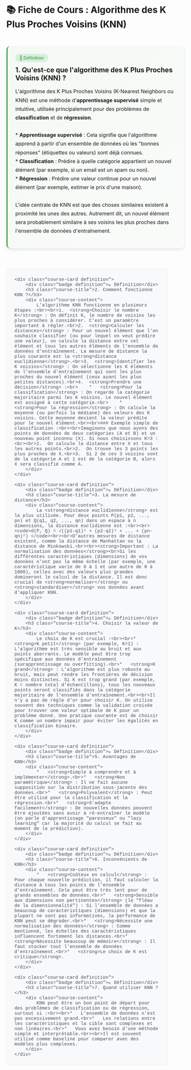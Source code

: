 <style>
/* Styles pour les cours avec système de cartes */

.course-container {
    display: flex;
    flex-direction: column;
    gap: 1.5rem;
    padding: 1rem 0;
    max-width: 100%;
}

.course-card {
    background: var(--md-default-bg-color);
    border-radius: 12px;
    padding: 1.5rem;
    box-shadow: 0 4px 8px rgba(0, 0, 0, 0.1);
    transition: transform 0.3s ease, box-shadow 0.3s ease;
    border-left: 4px solid;
    width: 100%;
    max-width: 100%;
    margin: 1rem 0;
}

.course-card.definition {
    border-left-color: #4CAF50;
    background: linear-gradient(135deg, rgba(76, 175, 80, 0.05) 0%, rgba(76, 175, 80, 0.02) 100%);
}

.course-card.definition:hover {
    transform: translateY(-3px);
    box-shadow: 0 0 20px rgba(76, 175, 80, 0.3);
}

.course-card.example {
    border-left-color: #2196F3;
    background: linear-gradient(135deg, rgba(33, 150, 243, 0.05) 0%, rgba(33, 150, 243, 0.02) 100%);
}

.course-card.example:hover {
    transform: translateY(-3px);
    box-shadow: 0 0 20px rgba(33, 150, 243, 0.3);
}

.course-card.warning {
    border-left-color: #F44336;
    background: linear-gradient(135deg, rgba(244, 67, 54, 0.05) 0%, rgba(244, 67, 54, 0.02) 100%);
}

.course-card.warning:hover {
    transform: translateY(-3px);
    box-shadow: 0 0 20px rgba(244, 67, 54, 0.3);
}

.course-card.tip {
    border-left-color: #FF9800;
    background: linear-gradient(135deg, rgba(255, 152, 0, 0.05) 0%, rgba(255, 152, 0, 0.02) 100%);
}

.course-card.tip:hover {
    transform: translateY(-3px);
    box-shadow: 0 0 20px rgba(255, 152, 0, 0.3);
}

.course-card.highlight {
    border-left-color: #9C27B0;
    background: linear-gradient(135deg, rgba(156, 39, 176, 0.05) 0%, rgba(156, 39, 176, 0.02) 100%);
}

.course-card.highlight:hover {
    transform: translateY(-3px);
    box-shadow: 0 0 20px rgba(156, 39, 176, 0.3);
}

.course-title {
    margin: 0 0 1rem 0;
    color: var(--md-primary-fg-color);
    font-size: 1.3rem;
    font-weight: 700;
    display: flex;
    align-items: center;
    gap: 0.5rem;
}

.course-content {
    margin-bottom: 1rem;
    line-height: 1.7;
    font-size: 1rem;
}

.badge {
    display: inline-block;
    padding: 0.3rem 0.8rem;
    border-radius: 15px;
    font-size: 0.85rem;
    font-weight: 600;
    margin-bottom: 0.8rem;
}

.badge.definition {
    background: rgba(76, 175, 80, 0.15);
    color: #4CAF50;
}

.badge.example {
    background: rgba(33, 150, 243, 0.15);
    color: #2196F3;
}

.badge.warning {
    background: rgba(244, 67, 54, 0.15);
    color: #F44336;
}

.badge.tip {
    background: rgba(255, 152, 0, 0.15);
    color: #FF9800;
}

.badge.highlight {
    background: rgba(156, 39, 176, 0.15);
    color: #9C27B0;
}

.btn {
    background: white;
    color: #4169E1;
    border: 2px solid #4169E1;
    padding: 0.8rem 1.5rem;
    border-radius: 10px;
    cursor: pointer;
    font-size: 1rem;
    font-weight: 600;
    transition: all 0.3s ease;
    display: inline-flex;
    align-items: center;
    gap: 0.5rem;
    margin-top: 1rem;
    text-decoration: none;
}

.btn:hover {
    background: rgba(65, 105, 225, 0.1);
    border-color: #1E90FF;
    color: #1E90FF;
    transform: translateY(-2px);
    box-shadow: 0 6px 15px rgba(65, 105, 225, 0.4);
}

.exercise-container {
    background: linear-gradient(135deg, #667eea 0%, #764ba2 100%);
    color: white;
    padding: 2rem;
    border-radius: 15px;
    margin: 2rem 0;
    text-align: center;
    box-shadow: 0 8px 25px rgba(102, 126, 234, 0.3);
}

.math-container {
    background: #f8f9fa;
    border: 1px solid #e9ecef;
    border-radius: 8px;
    padding: 1.5rem;
    margin: 1.5rem 0;
    text-align: center;
}

.table {
    width: 100%;
    border-collapse: collapse;
    margin: 1.5rem 0;
    background: white;
    border-radius: 8px;
    overflow: hidden;
    box-shadow: 0 2px 8px rgba(0, 0, 0, 0.1);
}

.table th,
.table td {
    padding: 1rem;
    text-align: left;
    border-bottom: 1px solid #e9ecef;
}

.table th {
    background: #f8f9fa;
    font-weight: 600;
    color: #495057;
}

.table tr:hover {
    background: #f8f9fa;
}

code {
    background: #f1f3f4;
    padding: 0.2rem 0.4rem;
    border-radius: 4px;
    font-family: 'Courier New', monospace;
    font-size: 0.9rem;
    color: #d63384;
}

pre {
    background: #f8f9fa;
    border: 1px solid #e9ecef;
    border-radius: 8px;
    padding: 1.5rem;
    overflow-x: auto;
    margin: 1.5rem 0;
}

pre code {
    background: none;
    padding: 0;
    color: #495057;
}

.highlight {
    background: linear-gradient(120deg, #a8edea 0%, #fed6e3 100%);
    padding: 0.2rem 0.5rem;
    border-radius: 4px;
    font-weight: 600;
}
</style>

# 📚 Fiche de Cours : Algorithme des K Plus Proches Voisins (KNN)

<div class="course-container">
    <div class="course-card definition">
        <div class="badge definition">📖 Définition</div>
        <h3 class="course-title">1. Qu'est-ce que l'algorithme des K Plus Proches Voisins (KNN) ?</h3>
        <div class="course-content">
            L'algorithme des K Plus Proches Voisins (K-Nearest Neighbors ou KNN) est une méthode d'<strong>apprentissage supervisé</strong> simple et intuitive, utilisée principalement pour des problèmes de <strong>classification</strong> et de <strong>régression</strong>.<br><br>*   <strong>Apprentissage supervisé</strong> : Cela signifie que l'algorithme apprend à partir d'un ensemble de données où les "bonnes réponses" (étiquettes ou valeurs) sont déjà connues.<br>*   <strong>Classification</strong> : Prédire à quelle catégorie appartient un nouvel élément (par exemple, si un email est un spam ou non).<br>*   <strong>Régression</strong> : Prédire une valeur continue pour un nouvel élément (par exemple, estimer le prix d'une maison).<br><br>L'idée centrale de KNN est que des choses similaires existent à proximité les unes des autres. Autrement dit, un nouvel élément sera probablement similaire à ses voisins les plus proches dans l'ensemble de données d'entraînement.
        </div>
    </div>
    
    <div class="course-card definition">
        <div class="badge definition">📖 Définition</div>
        <h3 class="course-title">2. Comment fonctionne KNN ?</h3>
        <div class="course-content">
            L'algorithme KNN fonctionne en plusieurs étapes :<br><br>1.  <strong>Choisir le nombre K</strong> : On définit K, le nombre de voisins les plus proches à considérer. C'est un paramètre important à régler.<br>2.  <strong>Calculer les distances</strong> : Pour un nouvel élément que l'on souhaite classifier (ou pour lequel on veut prédire une valeur), on calcule la distance entre cet élément et tous les autres éléments de l'ensemble de données d'entraînement. La mesure de distance la plus courante est la <strong>distance euclidienne</strong>.<br>3.  <strong>Identifier les K voisins</strong> : On sélectionne les K éléments de l'ensemble d'entraînement qui sont les plus proches du nouvel élément (ceux ayant les plus petites distances).<br>4.  <strong>Prendre une décision</strong> :<br>    *   <strong>Pour la classification</strong> : On regarde la catégorie majoritaire parmi les K voisins. Le nouvel élément est assigné à cette catégorie.<br>    *   <strong>Pour la régression</strong> : On calcule la moyenne (ou parfois la médiane) des valeurs des K voisins. Cette moyenne devient la valeur prédite pour le nouvel élément.<br><br>### Exemple simple de classification :<br><br>Imaginons que nous ayons des points de données de deux catégories (A et B) et un nouveau point inconnu (X). Si nous choisissons K=3 :<br><br>1.  On calcule la distance entre X et tous les autres points.<br>2.  On trouve les 3 points les plus proches de X.<br>3.  Si 2 de ces 3 voisins sont de la catégorie A et 1 est de la catégorie B, alors X sera classifié comme A.
        </div>
    </div>
    
    <div class="course-card definition">
        <div class="badge definition">📖 Définition</div>
        <h3 class="course-title">3. La mesure de distance</h3>
        <div class="course-content">
            La <strong>distance euclidienne</strong> est la plus utilisée. Pour deux points P(p1, p2, ..., pn) et Q(q1, q2, ..., qn) dans un espace à n dimensions, la distance euclidienne est :<br><br><code>d(P, Q) = √((p1-q1)² + (p2-q2)² + ... + (pn-qn)²) </code><br><br>D'autres mesures de distance existent, comme la distance de Manhattan ou la distance de Minkowski.<br><br><strong>Important : La normalisation des données</strong><br>Si les différentes caractéristiques (dimensions) de vos données n'ont pas la même échelle (par exemple, une caractéristique varie de 0 à 1 et une autre de 0 à 1000), celles avec des valeurs plus grandes domineront le calcul de la distance. Il est donc crucial de <strong>normaliser</strong> ou <strong>standardiser</strong> vos données avant d'appliquer KNN.
        </div>
    </div>
    
    <div class="course-card definition">
        <div class="badge definition">📖 Définition</div>
        <h3 class="course-title">4. Choisir la valeur de K</h3>
        <div class="course-content">
            Le choix de K est crucial :<br><br>*   <strong>K petit</strong> (par exemple, K=1) : L'algorithme est très sensible au bruit et aux points aberrants. Le modèle peut être trop spécifique aux données d'entraînement (surapprentissage ou overfitting).<br>*   <strong>K grand</strong> : L'algorithme est plus robuste au bruit, mais peut rendre les frontières de décision moins distinctes. Si K est trop grand (par exemple, K = nombre total d'échantillons), tous les nouveaux points seront classifiés dans la catégorie majoritaire de l'ensemble d'entraînement.<br><br>Il n'y a pas de règle d'or pour choisir K. On utilise souvent des techniques comme la validation croisée pour trouver une valeur optimale de K pour un problème donné. Une pratique courante est de choisir K comme un nombre impair pour éviter les égalités en classification binaire.
        </div>
    </div>
    
    <div class="course-card definition">
        <div class="badge definition">📖 Définition</div>
        <h3 class="course-title">5. Avantages de KNN</h3>
        <div class="course-content">
            *   <strong>Simple à comprendre et à implémenter</strong>.<br>*   <strong>Non paramétrique</strong> : Il ne fait aucune supposition sur la distribution sous-jacente des données.<br>*   <strong>Polyvalent</strong> : Peut être utilisé pour la classification et la régression.<br>*   <strong>S'adapte facilement</strong> : De nouvelles données peuvent être ajoutées sans avoir à ré-entraîner le modèle (on parle d'apprentissage "paresseux" ou "lazy learning" car la majorité du calcul se fait au moment de la prédiction).
        </div>
    </div>
    
    <div class="course-card definition">
        <div class="badge definition">📖 Définition</div>
        <h3 class="course-title">6. Inconvénients de KNN</h3>
        <div class="course-content">
            *   <strong>Coûteux en calcul</strong> : Pour chaque nouvelle prédiction, il faut calculer la distance à tous les points de l'ensemble d'entraînement. Cela peut être très lent pour de grands ensembles de données.<br>*   <strong>Sensible aux dimensions non pertinentes</strong> (le "fléau de la dimensionnalité") : Si l'ensemble de données a beaucoup de caractéristiques (dimensions) et que la plupart ne sont pas informatives, la performance de KNN peut se dégrader.<br>*   <strong>Nécessite une normalisation des données</strong> : Comme mentionné, les échelles des caractéristiques influencent fortement les distances.<br>*   <strong>Nécessite beaucoup de mémoire</strong> : Il faut stocker tout l'ensemble de données d'entraînement.<br>*   <strong>Le choix de K est critique</strong>.
        </div>
    </div>
    
    <div class="course-card definition">
        <div class="badge definition">📖 Définition</div>
        <h3 class="course-title">7. Quand utiliser KNN ?</h3>
        <div class="course-content">
            KNN peut être un bon point de départ pour des problèmes de classification ou de régression, surtout si :<br><br>*   L'ensemble de données n'est pas excessivement grand.<br>*   Les relations entre les caractéristiques et la cible sont complexes et non linéaires.<br>*   Vous avez besoin d'une méthode simple et interprétable.<br><br>Il est souvent utilisé comme baseline pour comparer avec des modèles plus complexes.
        </div>
    </div>
    
</div>